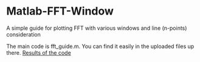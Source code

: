 # Matlab-FFT-Window
A simple guide for plotting FFT with various windows and line (n-points) consideration

The main code is fft_guide.m. You can find it easily in the uploaded files up there.
[Results of the code](https://github.com/MRezaSadeghi/Matlab-FFT-Window/blob/main/fft_guide.jpg)
